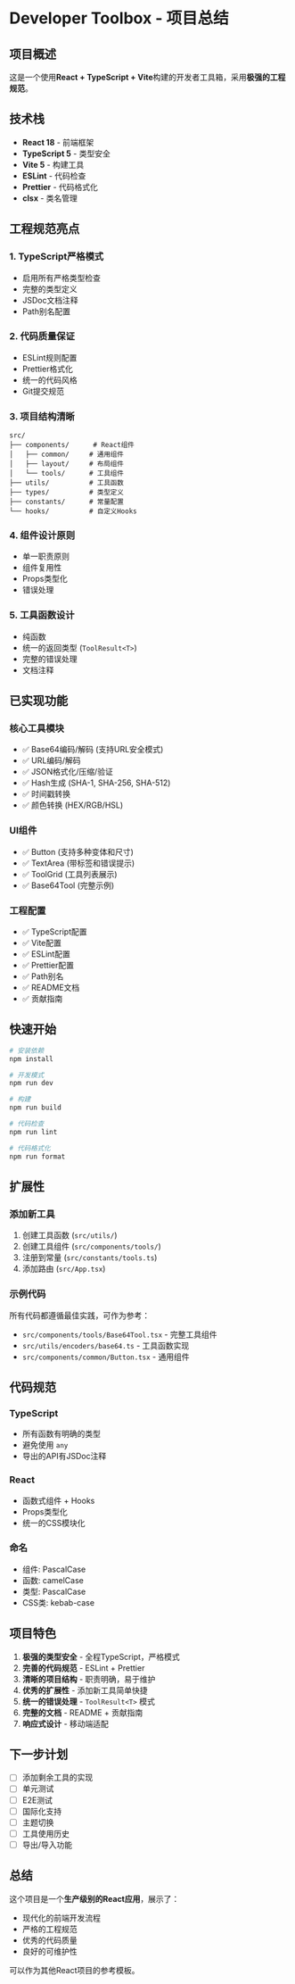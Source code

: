 # Developer Toolbox - 项目总结

## 项目概述

这是一个使用**React + TypeScript + Vite**构建的开发者工具箱，采用**极强的工程规范**。

## 技术栈

- **React 18** - 前端框架
- **TypeScript 5** - 类型安全
- **Vite 5** - 构建工具
- **ESLint** - 代码检查
- **Prettier** - 代码格式化
- **clsx** - 类名管理

## 工程规范亮点

### 1. TypeScript严格模式
- 启用所有严格类型检查
- 完整的类型定义
- JSDoc文档注释
- Path别名配置

### 2. 代码质量保证
- ESLint规则配置
- Prettier格式化
- 统一的代码风格
- Git提交规范

### 3. 项目结构清晰
```
src/
├── components/      # React组件
│   ├── common/     # 通用组件
│   ├── layout/     # 布局组件
│   └── tools/      # 工具组件
├── utils/          # 工具函数
├── types/          # 类型定义
├── constants/      # 常量配置
└── hooks/          # 自定义Hooks
```

### 4. 组件设计原则
- 单一职责原则
- 组件复用性
- Props类型化
- 错误处理

### 5. 工具函数设计
- 纯函数
- 统一的返回类型 (`ToolResult<T>`)
- 完整的错误处理
- 文档注释

## 已实现功能

### 核心工具模块
- ✅ Base64编码/解码 (支持URL安全模式)
- ✅ URL编码/解码
- ✅ JSON格式化/压缩/验证
- ✅ Hash生成 (SHA-1, SHA-256, SHA-512)
- ✅ 时间戳转换
- ✅ 颜色转换 (HEX/RGB/HSL)

### UI组件
- ✅ Button (支持多种变体和尺寸)
- ✅ TextArea (带标签和错误提示)
- ✅ ToolGrid (工具列表展示)
- ✅ Base64Tool (完整示例)

### 工程配置
- ✅ TypeScript配置
- ✅ Vite配置
- ✅ ESLint配置
- ✅ Prettier配置
- ✅ Path别名
- ✅ README文档
- ✅ 贡献指南

## 快速开始

```bash
# 安装依赖
npm install

# 开发模式
npm run dev

# 构建
npm run build

# 代码检查
npm run lint

# 代码格式化
npm run format
```

## 扩展性

### 添加新工具
1. 创建工具函数 (`src/utils/`)
2. 创建工具组件 (`src/components/tools/`)
3. 注册到常量 (`src/constants/tools.ts`)
4. 添加路由 (`src/App.tsx`)

### 示例代码
所有代码都遵循最佳实践，可作为参考：
- `src/components/tools/Base64Tool.tsx` - 完整工具组件
- `src/utils/encoders/base64.ts` - 工具函数实现
- `src/components/common/Button.tsx` - 通用组件

## 代码规范

### TypeScript
- 所有函数有明确的类型
- 避免使用 `any`
- 导出的API有JSDoc注释

### React
- 函数式组件 + Hooks
- Props类型化
- 统一的CSS模块化

### 命名
- 组件: PascalCase
- 函数: camelCase
- 类型: PascalCase
- CSS类: kebab-case

## 项目特色

1. **极强的类型安全** - 全程TypeScript，严格模式
2. **完善的代码规范** - ESLint + Prettier
3. **清晰的项目结构** - 职责明确，易于维护
4. **优秀的扩展性** - 添加新工具简单快捷
5. **统一的错误处理** - `ToolResult<T>` 模式
6. **完整的文档** - README + 贡献指南
7. **响应式设计** - 移动端适配

## 下一步计划

- [ ] 添加剩余工具的实现
- [ ] 单元测试
- [ ] E2E测试
- [ ] 国际化支持
- [ ] 主题切换
- [ ] 工具使用历史
- [ ] 导出/导入功能

## 总结

这个项目是一个**生产级别的React应用**，展示了：
- 现代化的前端开发流程
- 严格的工程规范
- 优秀的代码质量
- 良好的可维护性

可以作为其他React项目的参考模板。

